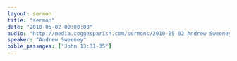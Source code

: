 ```yaml
---
layout: sermon
title: "sermon"
date: "2010-05-02 00:00:00"
audio: "http://media.coggesparish.com/sermons/2010-05-02 Andrew Sweeney.mp3"
speaker: "Andrew Sweeney"
bible_passages: ["John 13:31-35"]
---
```

